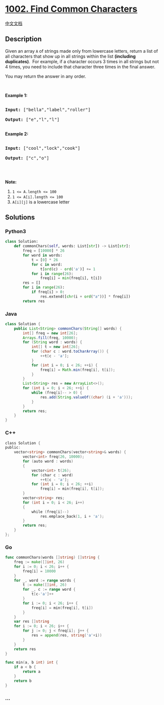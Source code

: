 # [1002. Find Common Characters](https://leetcode.com/problems/find-common-characters)

[中文文档](/solution/1000-1099/1002.Find%20Common%20Characters/README.md)

## Description

<p>Given an array&nbsp;<code>A</code> of strings made only from lowercase letters, return a list of all characters that show up in all strings within the list <strong>(including duplicates)</strong>.&nbsp;&nbsp;For example, if a character occurs 3 times&nbsp;in all strings but not 4 times, you need to include that character three times&nbsp;in the final answer.</p>



<p>You may return the answer in any order.</p>



<p>&nbsp;</p>



<div>

<p><strong>Example 1:</strong></p>



<pre>

<strong>Input: </strong><span id="example-input-1-1">[&quot;bella&quot;,&quot;label&quot;,&quot;roller&quot;]</span>

<strong>Output: </strong><span id="example-output-1">[&quot;e&quot;,&quot;l&quot;,&quot;l&quot;]</span>

</pre>



<div>

<p><strong>Example 2:</strong></p>



<pre>

<strong>Input: </strong><span id="example-input-2-1">[&quot;cool&quot;,&quot;lock&quot;,&quot;cook&quot;]</span>

<strong>Output: </strong><span id="example-output-2">[&quot;c&quot;,&quot;o&quot;]</span>

</pre>



<p>&nbsp;</p>



<p><strong><span>Note:</span></strong></p>



<ol>
	<li><code>1 &lt;= A.length &lt;= 100</code></li>
	<li><code>1 &lt;= A[i].length &lt;= 100</code></li>
	<li><code>A[i][j]</code> is a lowercase letter</li>
</ol>

</div>

</div>

## Solutions

<!-- tabs:start -->

### **Python3**

```python
class Solution:
    def commonChars(self, words: List[str]) -> List[str]:
        freq = [10000] * 26
        for word in words:
            t = [0] * 26
            for c in word:
                t[ord(c) - ord('a')] += 1
            for i in range(26):
                freq[i] = min(freq[i], t[i])
        res = []
        for i in range(26):
            if freq[i] > 0:
                res.extend([chr(i + ord("a"))] * freq[i])
        return res
```

### **Java**

```java
class Solution {
    public List<String> commonChars(String[] words) {
        int[] freq = new int[26];
        Arrays.fill(freq, 10000);
        for (String word : words) {
            int[] t = new int[26];
            for (char c : word.toCharArray()) {
                ++t[c - 'a'];
            }
            for (int i = 0; i < 26; ++i) {
                freq[i] = Math.min(freq[i], t[i]);
            }
        }
        List<String> res = new ArrayList<>();
        for (int i = 0; i < 26; ++i) {
            while (freq[i]-- > 0) {
                res.add(String.valueOf((char) (i + 'a')));
            }
        }
        return res;
    }
}
```

### **C++**

```go
class Solution {
public:
    vector<string> commonChars(vector<string>& words) {
        vector<int> freq(26, 10000);
        for (auto word : words)
        {
            vector<int> t(26);
            for (char c : word)
                ++t[c - 'a'];
            for (int i = 0; i < 26; ++i)
                freq[i] = min(freq[i], t[i]);
        }
        vector<string> res;
        for (int i = 0; i < 26; i++)
        {
            while (freq[i]--)
                res.emplace_back(1, i + 'a');
        }
        return res;
    }
};
```

### **Go**

```go
func commonChars(words []string) []string {
	freq := make([]int, 26)
	for i := 0; i < 26; i++ {
		freq[i] = 10000
	}
	for _, word := range words {
		t := make([]int, 26)
		for _, c := range word {
			t[c-'a']++
		}
		for i := 0; i < 26; i++ {
			freq[i] = min(freq[i], t[i])
		}
	}
	var res []string
	for i := 0; i < 26; i++ {
		for j := 0; j < freq[i]; j++ {
			res = append(res, string('a'+i))
		}
	}
	return res
}

func min(a, b int) int {
	if a < b {
		return a
	}
	return b
}
```

### **...**

```

```

<!-- tabs:end -->
